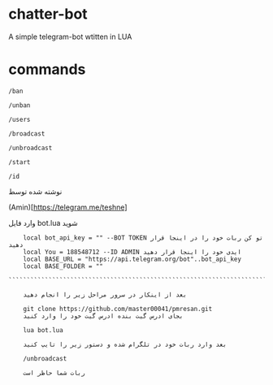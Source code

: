 # chatter-bot

A simple telegram-bot wtitten in LUA 

# commands
`/ban`


`/unban`

`/users` 



`/broadcast`


`/unbroadcast`


`/start`


`/id` 


نوشته شده توسط

(Amin)[https://telegram.me/teshne]

وارد فایل bot.lua شوید
`````````````````````````````````````````````````````````````````````````````````
 	local bot_api_key = "" --BOT TOKEN تو کن ربات خود را در اینجا قرار دهید
	local You = 188548712 --ID ADMIN ایدی خود را اینجا قرار دهید
	local BASE_URL = "https://api.telegram.org/bot"..bot_api_key
	local BASE_FOLDER = ""
	````````````````````````````````````````````````````````````````````````````````
	
	بعد از اینکار در سرور مراحل زیر را انجام دهید
	
	git clone https://github.com/master00041/pmresan.git
	بجای ادرس گیت بنده ادرس گیت خود را وارد کنید
	
	lua bot.lua
	
	بعد وارد ربات خود در تلگرام شده و دستور زیر را تایپ کنید
	
	/unbroadcast
	
	ربات شما حاظر است
